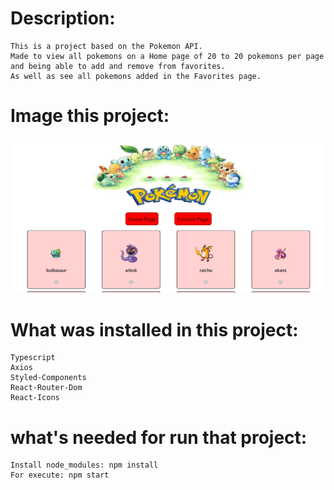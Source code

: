 # Description: 
    This is a project based on the Pokemon API. 
    Made to view all pokemons on a Home page of 20 to 20 pokemons per page and being able to add and remove from favorites.
    As well as see all pokemons added in the Favorites page.
# Image this project:

![Pokemons](./PokemonScreenTest.jpg?raw=true "Initial")

# What was installed in this project:

    Typescript
    Axios
    Styled-Components  
    React-Router-Dom
    React-Icons

# what's needed for run that project:

    Install node_modules: npm install
    For execute: npm start